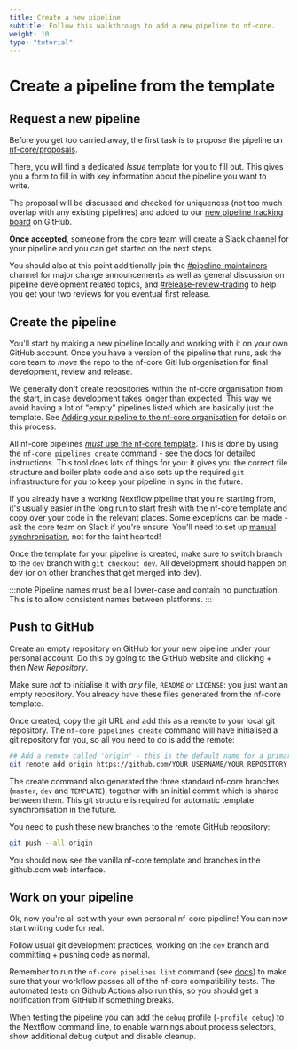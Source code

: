 ```yaml
---
title: Create a new pipeline
subtitle: Follow this walkthrough to add a new pipeline to nf-core.
weight: 10
type: "tutorial"
---
```


# Create a pipeline from the template

## Request a new pipeline

Before you get too carried away, the first task is to propose the pipeline on [nf-core/proposals](https://github.com/nf-core/proposals).

There, you will find a dedicated _Issue_ template for you to fill out.
This gives you a form to fill in with key information about the pipeline you want to write.

The proposal will be discussed and checked for uniqueness (not too much overlap with any existing pipelines)
and added to our [new pipeline tracking board](https://github.com/orgs/nf-core/projects/104) on GitHub.

**Once accepted**, someone from the core team will create a Slack channel for your pipeline and you can get started on the next steps.

You should also at this point additionally join the [#pipeline-maintainers](https://nfcore.slack.com/channels/pipeline-maintainers) channel for major change announcements as well as general discussion on pipeline development related topics, and [#release-review-trading](https://nfcore.slack.com/channels/release-review-trading) to help you get your two reviews for you eventual first release.

## Create the pipeline

You'll start by making a new pipeline locally and working with it on your own GitHub account.
Once you have a version of the pipeline that runs, ask the core team to _move_ the repo to the nf-core GitHub organisation for final development, review and release.

We generally don't create repositories within the nf-core organisation from the start, in case development takes longer than expected.
This way we avoid having a lot of "empty" pipelines listed which are basically just the template.
See [Adding your pipeline to the nf-core organisation](/docs/tutorials/adding_a_pipeline/move_to_nf-core_org) for details on this process.

All nf-core pipelines [_must_ use the nf-core template](/docs/guidelines/pipelines/requirements/use_the_template).
This is done by using the `nf-core pipelines create` command - see [the docs](/docs/nf-core-tools/pipelines/create) for detailed instructions.
This tool does lots of things for you: it gives you the correct file structure and boiler plate code
and also sets up the required `git` infrastructure for you to keep your pipeline in sync in the future.

If you already have a working Nextflow pipeline that you're starting from, it's usually easier in the long run to start fresh with the nf-core template and copy over your code in the relevant places.
Some exceptions can be made - ask the core team on Slack if you're unsure.
You'll need to set up [manual synchronisation](/docs/tutorials/sync/overview), not for the faint hearted!

Once the template for your pipeline is created, make sure to switch branch to the `dev` branch with `git checkout dev`.
All development should happen on dev (or on other branches that get merged into dev).

:::note
Pipeline names must be all lower-case and contain no punctuation.</br>
This is to allow consistent names between platforms.
:::

## Push to GitHub

Create an empty repository on GitHub for your new pipeline under your personal account.
Do this by going to the GitHub website and clicking + then _New Repository_.

Make sure _not_ to initialise it with _any_ file, `README` or `LICENSE`: you just want an empty repository.
You already have these files generated from the nf-core template.

Once created, copy the git URL and add this as a remote to your local git repository.
The `nf-core pipelines create` command will have initialised a git repository for you,
so all you need to do is add the remote:

```bash
## Add a remote called 'origin' - this is the default name for a primary remote
git remote add origin https://github.com/YOUR_USERNAME/YOUR_REPOSITORY.git
```

The create command also generated the three standard nf-core branches (`master`, `dev` and `TEMPLATE`),
together with an initial commit which is shared between them.
This git structure is required for automatic template synchronisation in the future.

You need to push these new branches to the remote GitHub repository:

```bash
git push --all origin
```

You should now see the vanilla nf-core template and branches in the github.com web interface.

## Work on your pipeline

Ok, now you're all set with your own personal nf-core pipeline!
You can now start writing code for real.

Follow usual git development practices, working on the `dev` branch and committing + pushing code as normal.

Remember to run the `nf-core pipelines lint` command (see [docs](/docs/nf-core-tools/pipelines/lint))
to make sure that your workflow passes all of the nf-core compatibility tests.
The automated tests on Github Actions also run this, so you should get a
notification from GitHub if something breaks.

When testing the pipeline you can add the `debug` profile (`-profile debug`) to the Nextflow command line,
to enable warnings about process selectors, show additional debug output and disable cleanup.
